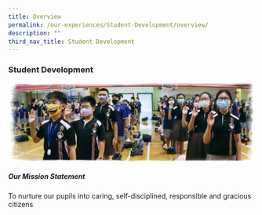 ```yaml
---
title: Overview
permalink: /our-experiences/Student-Development/overview/
description: ""
third_nav_title: Student Development
---
```

### **Student Development**

![Students reciting the student leader pledge](/images/Our%20Experiences/Student%20Development/sd1.png)

##### Our Mission Statement

To nurture our pupils into caring, self-disciplined, responsible and gracious citizens